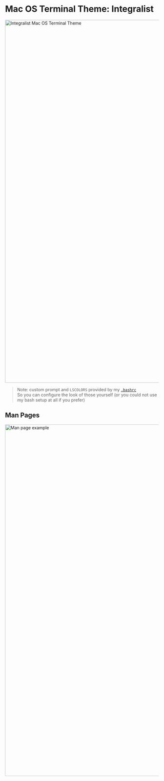 # Mac OS Terminal Theme: Integralist

<img width="1190" alt="Integralist Mac OS Terminal Theme" src="https://cloud.githubusercontent.com/assets/180050/16682501/d6dfd374-44f2-11e6-87c6-e89153f3bf0d.png">

> Note: custom prompt and `LSCOLORS` provided by my [`.bashrc`](https://github.com/integralist/dotfiles)  
> So you can configure the look of those yourself (or you could not use my bash setup at all if you prefer)

## Man Pages

<img width="1153" alt="Man page example" src="https://cloud.githubusercontent.com/assets/180050/16682526/f0d46ac4-44f2-11e6-97e9-91633ddf7423.png">
